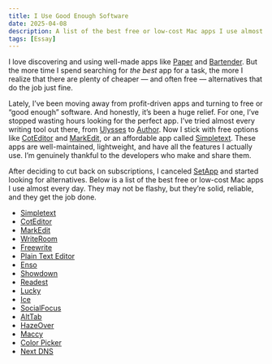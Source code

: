 ```yaml
---
title: I Use Good Enough Software
date: 2025-04-08
description: A list of the best free or low-cost Mac apps I use almost every day.
tags: [Essay]
---
```


I love discovering and using well-made apps like [Paper](https://paper.pro/) and [Bartender](https://www.macbartender.com/). But the more time I spend searching for *the best* app for a task, the more I realize that there are plenty of cheaper — and often free — alternatives that do the job just fine.

Lately, I’ve been moving away from profit-driven apps and turning to free or “good enough” software. And honestly, it’s been a huge relief. For one, I’ve stopped wasting hours looking for the perfect app. I’ve tried almost every writing tool out there, from [Ulysses](https://ulysses.app/) to [Author](https://apps.apple.com/us/app/author/id1457450144). Now I stick with free options like [CotEditor](https://coteditor.com/) and [MarkEdit](https://github.com/MarkEdit-app/MarkEdit), or an affordable app called [Simpletext](https://simpletext.app/). These apps are well-maintained, lightweight, and have all the features I actually use. I’m genuinely thankful to the developers who make and share them.

After deciding to cut back on subscriptions, I canceled [SetApp](https://setapp.com/) and started looking for alternatives. Below is a list of the best free or low-cost Mac apps I use almost every day. They may not be flashy, but they’re solid, reliable, and they get the job done.

- [Simpletext](https://simpletext.app/)
- [CotEditor](https://coteditor.com/)
- [MarkEdit](https://github.com/MarkEdit-app/MarkEdit)
- [WriteRoom](https://support.hogbaysoftware.com/t/writeroom-latest-version-and-old-versions-too/2599)
- [Freewrite](https://github.com/farzaa/freewrite)
- [Plain Text Editor](https://sindresorhus.com/plain-text-editor)
- [Enso](https://enso.sonnet.io/)
- [Showdown](https://apps.apple.com/eg/app/showdown-presentation/id6504288864?mt=12)
- [Readest](https://readest.com/)
- [Lucky](https://andadinosaur.com/launch-lucky)
- [Ice](https://icemenubar.app/)
- [SocialFocus](https://socialfocus.app/)
- [AltTab](https://alt-tab-macos.netlify.app/)
- [HazeOver](https://hazeover.com/)
- [Maccy](https://maccy.app/)
- [Color Picker](https://apps.apple.com/us/app/system-color-picker/id1545870783?mt=12)
- [Next DNS](https://nextdns.io)